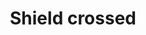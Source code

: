 ---
title: Shield crossed
tags: ["shield", "crossed", "secure", "protect", "safety"]
icon: shield-crossed
svg: '<svg xmlns="http://www.w3.org/2000/svg" width="24" height="24" fill="none" viewBox="0 0 24 24" stroke-width="1.5" stroke-linecap="round" stroke-linejoin="round" stroke="currentColor"><path d="M12 21s7-4.6 7-10m-7 10s-7-4.6-7-10m7 10V3m7 8V6.16a.509.509 0 0 0-.457-.506c-1.998-.2-3.915-.89-5.582-2.009L12 3m7 8H5m7-8-.961.645a12.188 12.188 0 0 1-5.582 2.01A.508.508 0 0 0 5 6.16V11"/></svg>'
---